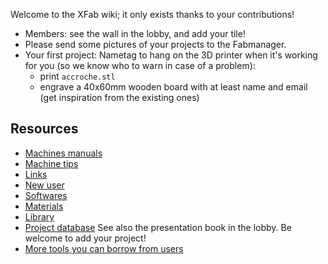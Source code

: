 Welcome to the XFab wiki; it only exists thanks to your contributions!

* Members: see the wall in the lobby, and add your tile!
* Please send some pictures of your projects to the Fabmanager.
* Your first project: Nametag to hang on the 3D printer when it's working for you (so we know who to warn in case of a problem):
  * print `accroche.stl`
  * engrave a 40x60mm wooden board with at least name and email (get inspiration from the existing ones)

## Resources
* [Machines manuals](Manuals.md)
* [Machine tips](Tips.md)
* [Links](Links.md)
* [New user](NewUser.md)
* [Softwares](Softwares.md)
* [Materials](Materials.md)
* [Library](Library.md)
* [Project database](Project.md)  See also the presentation book in the lobby. Be welcome to add your project!
* [More tools you can borrow from users](Tools.md)
